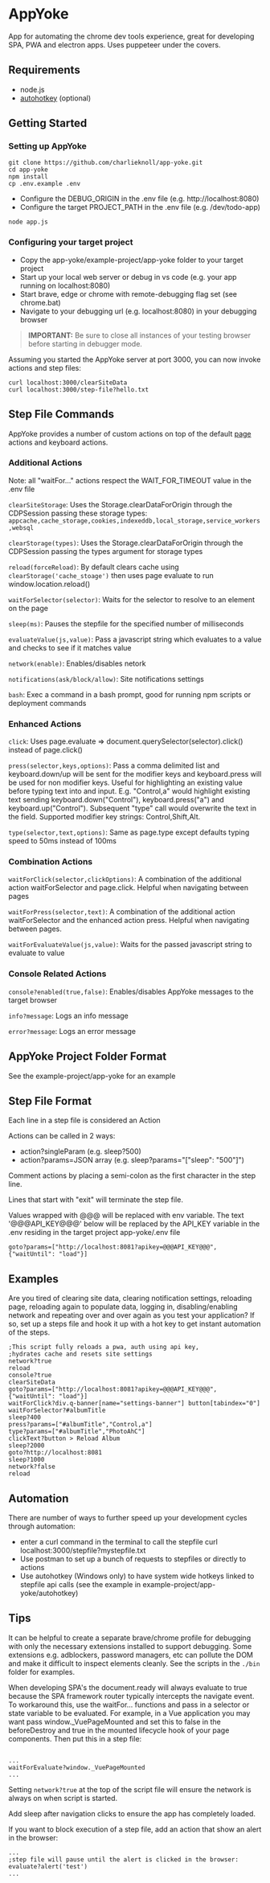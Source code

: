# AppYoke

App for automating the chrome dev tools experience, great for developing SPA, PWA and electron apps. Uses puppeteer under the covers.

## Requirements

- node.js
- <a href="https://www.autohotkey.com/" target="_blank">autohotkey</a> (optional)

## Getting Started

### Setting up AppYoke

```
git clone https://github.com/charlieknoll/app-yoke.git
cd app-yoke
npm install
cp .env.example .env
```

- Configure the DEBUG_ORIGIN in the .env file (e.g. http://localhost:8080)
- Configure the target PROJECT_PATH in the .env file (e.g. /dev/todo-app) 
```
node app.js
```

### Configuring your target project

- Copy the app-yoke/example-project/app-yoke folder to your target project
- Start up your local web server or debug in vs code (e.g. your app running on localhost:8080)
- Start brave, edge or chrome with remote-debugging flag set (see chrome.bat)
- Navigate to your debugging url (e.g. localhost:8080) in your debugging browser

> **IMPORTANT:** Be sure to close all instances of your testing browser before starting in debugger mode.

Assuming you started the AppYoke server at port 3000, you can now invoke actions and step files:

```
curl localhost:3000/clearSiteData
curl localhost:3000/step-file?hello.txt 
```

## Step File Commands

AppYoke provides a number of custom actions on top of the default <a href="https://chromedevtools.github.io/devtools-protocol/tot/Page/" target="_blank">page</a> actions and keyboard actions.

### Additional Actions

Note: all "waitFor..." actions respect the WAIT_FOR_TIMEOUT value in the .env file

```clearSiteStorage```: Uses the Storage.clearDataForOrigin through the CDPSession passing these storage types: ```appcache,cache_storage,cookies,indexeddb,local_storage,service_workers,websql```

```clearStorage(types)```: Uses the Storage.clearDataForOrigin through the CDPSession passing the types argument for storage types

```reload(forceReload)```: By default clears cache using ```clearStorage('cache_stoage')``` then uses page evaluate to run window.location.reload()

```waitForSelector(selector)```: Waits for the selector to resolve to an element on the page

```sleep(ms)```: Pauses the stepfile for the specified number of milliseconds

```evaluateValue(js,value)```: Pass a javascript string which evaluates to a value and checks to see if it matches value

```network(enable)```: Enables/disables netork

```notifications(ask/block/allow)```: Site notifications settings

```bash```: Exec a command in a bash prompt, good for running npm scripts or deployment commands

### Enhanced Actions

```click```: Uses page.evaluate => document.querySelector(selector).click() instead of page.click()

```press(selector,keys,options)```:  Pass a comma delimited list and keyboard.down/up will be sent for the modifier keys and keyboard.press will be used for non modifier keys. Useful for highlighting an existing value before typing text into and input. E.g. "Control,a" would highlight existing text sending keyboard.down("Control"), keyboard.press("a") and keyboard.up("Control"). Subsequent "type" call would overwrite the text in the field. Supported modifier key strings: Control,Shift,Alt.

```type(selector,text,options)```: Same as page.type except defaults typing speed to 50ms instead of 100ms

### Combination Actions

```waitForClick(selector,clickOptions)```: A combination of the additional action waitForSelector and page.click. Helpful when navigating between pages

```waitForPress(selector,text)```: A combination of the additional action waitForSelector and the enhanced action press. Helpful when navigating between pages.

```waitForEvaluateValue(js,value)```: Waits for the passed javascript string to evaluate to value 
### Console Related Actions

```console?enabled(true,false)```: Enables/disables AppYoke messages to the target browser

```info?message```: Logs an info message

```error?message```: Logs an error message

## AppYoke Project Folder Format

See the example-project/app-yoke for an example

## Step File Format

Each line in a step file is considered an Action

Actions can be called in 2 ways:
- action?singleParam (e.g. sleep?500)
- action?params=JSON array (e.g. sleep?params="["sleep": "500"]")

Comment actions by placing a semi-colon as the first character in the step line.

Lines that start with "exit" will terminate the step file.

Values wrapped with @@@ will be replaced with env variable. The text '@@@API_KEY@@@' below will be replaced by the API_KEY variable in the .env residing in the target project app-yoke/.env file

```
goto?params=["http://localhost:8081?apikey=@@@API_KEY@@@", {"waitUntil": "load"}]
```

## Examples

Are you tired of clearing site data, clearing notification settings, reloading page, reloading again to populate data, logging in, disabling/enabling network and repeating over and over again as you test your application?  If so, set up a steps file and hook it up with a hot key to get instant automation of the steps.

```
;This script fully reloads a pwa, auth using api key, 
;hydrates cache and resets site settings
network?true
reload
console?true
clearSiteData
goto?params=["http://localhost:8081?apikey=@@@API_KEY@@@", {"waitUntil": "load"}]
waitForClick?div.q-banner[name="settings-banner"] button[tabindex="0"]
waitForSelector?#albumTitle
sleep?400
press?params=["#albumTitle","Control,a"]
type?params=["#albumTitle","PhotoAhC"]
clickText?button > Reload Album
sleep?2000
goto?http://localhost:8081
sleep?1000
network?false
reload

```

## Automation

There are number of ways to further speed up your development cycles through automation:

- enter a curl command in the terminal to call the stepfile curl localhost:3000/stepfile?mystepfile.txt
- Use postman to set up a bunch of requests to stepfiles or directly to actions
- Use autohotkey (Windows only) to have system wide hotkeys linked to stepfile api calls (see the example in example-project/app-yoke/autohotkey)

## Tips

It can be helpful to create a separate brave/chrome profile for debugging with only the necessary extensions installed to support debugging.  Some extensions e.g. adblockers, password managers, etc can pollute the DOM and make it difficult to inspect elements cleanly.  See the scripts in the ```./bin``` folder for examples.

When developing SPA's the document.ready will always evaluate to true because the SPA framework router typically intercepts the navigate event.  To workaround this, use the waitFor... functions and pass in a selector or state variable to be evaluated. For example, in a Vue application you may want pass window._VuePageMounted and set this to false in the beforeDestroy and true in the mounted lifecycle hook of your page components. Then put this in a step file:

```

...
waitForEvaluate?window._VuePageMounted
...

```

Setting ```network?true``` at the top of the script file will ensure the network is always on when script is started.

Add sleep after navigation clicks to ensure the app has completely loaded.

If you want to block execution of a step file, add an action that show an alert in the browser:

```
...
;step file will pause until the alert is clicked in the browser:
evaluate?alert('test')
...
```